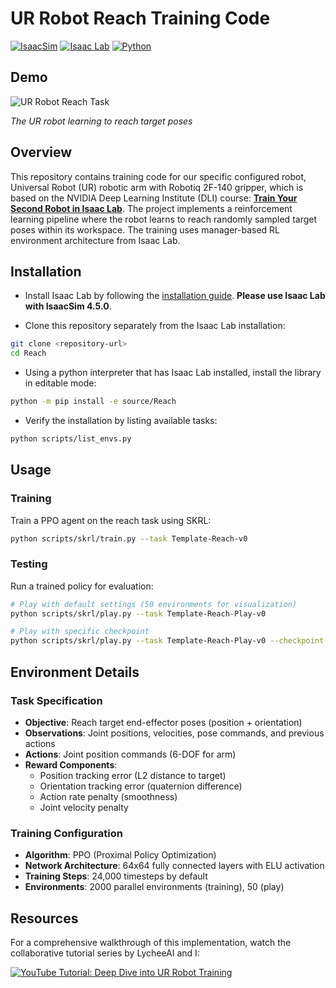 # UR Robot Reach Training Code

[![IsaacSim](https://img.shields.io/badge/IsaacSim-4.5.0-green.svg)](https://docs.isaacsim.omniverse.nvidia.com/4.5/index.html)
[![Isaac Lab](https://img.shields.io/badge/IsaacLab-2.0-orange)](https://github.com/isaac-sim/IsaacLab)
[![Python](https://img.shields.io/badge/python-3.10-blue.svg)](https://docs.python.org/3.10/)

## Demo

![UR Robot Reach Task](recordings/output.gif)

*The UR robot learning to reach target poses*

## Overview

This repository contains training code for our specific configured robot, Universal Robot (UR) robotic arm with Robotiq 2F-140 gripper, which is based on the NVIDIA Deep Learning Institute (DLI) course: **[Train Your Second Robot in Isaac Lab](https://www.nvidia.com/en-us/learn/learning-path/robotics/)**. The project implements a reinforcement learning pipeline where the robot learns to reach randomly sampled target poses within its workspace. The training uses manager-based RL environment architecture from Isaac Lab.


## Installation

- Install Isaac Lab by following the [installation guide](https://isaac-sim.github.io/IsaacLab/main/source/setup/installation/pip_installation.html). **Please use Isaac Lab with IsaacSim 4.5.0**.

- Clone this repository separately from the Isaac Lab installation:

```bash
git clone <repository-url>
cd Reach
```

- Using a python interpreter that has Isaac Lab installed, install the library in editable mode:

```bash
python -m pip install -e source/Reach

```

- Verify the installation by listing available tasks:

```bash
python scripts/list_envs.py
```

## Usage

### Training

Train a PPO agent on the reach task using SKRL:

```bash
python scripts/skrl/train.py --task Template-Reach-v0

```

### Testing

Run a trained policy for evaluation:

```bash
# Play with default settings (50 environments for visualization)
python scripts/skrl/play.py --task Template-Reach-Play-v0

# Play with specific checkpoint
python scripts/skrl/play.py --task Template-Reach-Play-v0 --checkpoint /path/to/model.pt

```


## Environment Details

### Task Specification
- **Objective**: Reach target end-effector poses (position + orientation)
- **Observations**: Joint positions, velocities, pose commands, and previous actions
- **Actions**: Joint position commands (6-DOF for arm)
- **Reward Components**:
  - Position tracking error (L2 distance to target)
  - Orientation tracking error (quaternion difference)
  - Action rate penalty (smoothness)
  - Joint velocity penalty

### Training Configuration
- **Algorithm**: PPO (Proximal Policy Optimization)
- **Network Architecture**: 64x64 fully connected layers with ELU activation
- **Training Steps**: 24,000 timesteps by default
- **Environments**: 2000 parallel environments (training), 50 (play)

## Resources

For a comprehensive walkthrough of this implementation, watch the collaborative tutorial series by LycheeAI and I:

[![YouTube Tutorial: Deep Dive into UR Robot Training](https://img.youtube.com/vi/32uzEGpvSog/maxresdefault.jpg)](https://www.youtube.com/watch?v=32uzEGpvSog&t=44s&ab_channel=LycheeAI)


